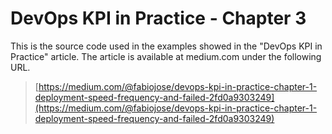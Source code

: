 # DevOps KPI in Practice - Chapter 3

This is the source code used in the examples showed in the "DevOps KPI in
Practice" article. The article is available at medium.com under the following
URL.

> [https://medium.com/@fabiojose/devops-kpi-in-practice-chapter-1-deployment-speed-frequency-and-failed-2fd0a9303249](https://medium.com/@fabiojose/devops-kpi-in-practice-chapter-1-deployment-speed-frequency-and-failed-2fd0a9303249)
